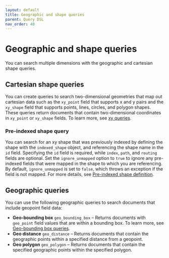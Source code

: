 ```yaml
---
layout: default
title: Geographic and shape queries
parent: Query DSL
nav_order: 40
---
```


# Geographic and shape queries

You can search multiple dimensions with the geographic and cartesian shape queries.

## Cartesian shape queries

You can create queries to search two-dimensional geometries that map out cartesian data such as the `xy_point` field that supports x and y pairs and the `xy_shape` field that supports points, lines, circles, and polygon shapes. These queries return documents that contain two-dimensional coordinates in `xy_point` or `xy_shape` fields. To learn more, see [xy queries]({{site.url}}{{site.baseurl}}/opensearch/query-dsl/xy/).

### Pre-indexed shape query

You can search for an xy shape that was previously indexed by defining the shape with the `indexed_shape` object, and referencing the shape name in the `id` field. Specifying the `id` field is required, while  `index`, `path`, and `routing` fields are optional. Set the `ignore_unmapped` option to `true` to ignore any pre-indexed fields that were mapped in the shape to which you are referencing. By default, `ignore_unmapped` is set to `false`, which throws an exception if the field is not mapped. For more details, see [Pre-indexed shape definition]({{site.url}}{{site.baseurl}}(/opensearch/query-dsl/xy/#using-a-pre-indexed-shape-definition)).
## Geographic queries

You can use the following geographic queries to search documents that include geopoint field data:

- **Geo-bounding box** `geo_bounding_box` – Returns documents with `geo_point` field values that are within a bounding box. To learn more, see [Geo-bounding box queries]({{site.url}}{{site.baseurl}}/opensearch/query-dsl/geo-bounding-box/).
- **Geo distance** `geo_distance` – Returns documents that contain the geographic points within a specified distance from a geopoint.
- **Geo polygon** `geo_polygon` – Returns documents that contain the specified geographic points within the specified polygon.